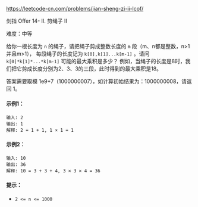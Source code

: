 https://leetcode-cn.com/problems/jian-sheng-zi-ii-lcof/

剑指 Offer 14- II. 剪绳子 II

难度：中等

给你一根长度为 `n` 的绳子，请把绳子剪成整数长度的 `m` 段（m、n都是整数，n>1并且m>1），
每段绳子的长度记为 `k[0],k[1]...k[m-1]` 。请问 `k[0]*k[1]*...*k[m-1]` 可能的最大乘积是多少？
例如，当绳子的长度是8时，我们把它剪成长度分别为2、3、3的三段，此时得到的最大乘积是18。

答案需要取模 1e9+7（1000000007），如计算初始结果为：1000000008，请返回 1。

#### 示例1：
```
输入: 2
输出: 1
解释: 2 = 1 + 1, 1 × 1 = 1
```

#### 示例2：
```
输入: 10
输出: 36
解释: 10 = 3 + 3 + 4, 3 × 3 × 4 = 36
```

#### 提示：
- `2 <= n <= 1000`
